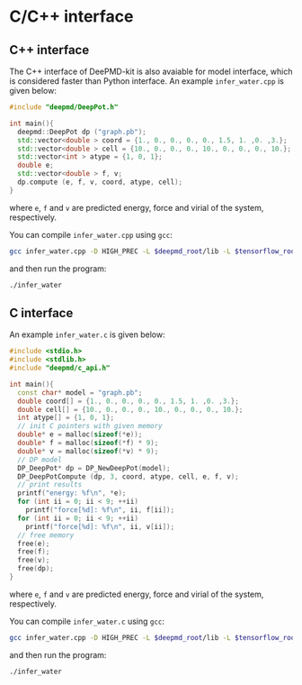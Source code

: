 # C/C++ interface
## C++ interface
The C++ interface of DeePMD-kit is also avaiable for model interface, which is considered faster than Python interface. An example `infer_water.cpp` is given below:
```cpp
#include "deepmd/DeepPot.h"

int main(){
  deepmd::DeepPot dp ("graph.pb");
  std::vector<double > coord = {1., 0., 0., 0., 0., 1.5, 1. ,0. ,3.};
  std::vector<double > cell = {10., 0., 0., 0., 10., 0., 0., 0., 10.};
  std::vector<int > atype = {1, 0, 1};
  double e;
  std::vector<double > f, v;
  dp.compute (e, f, v, coord, atype, cell);
}
```
where `e`, `f` and `v` are predicted energy, force and virial of the system, respectively.

You can compile `infer_water.cpp` using `gcc`:
```sh
gcc infer_water.cpp -D HIGH_PREC -L $deepmd_root/lib -L $tensorflow_root/lib -I $deepmd_root/include -Wl,--no-as-needed -ldeepmd_cc -lstdc++ -ltensorflow_cc -Wl,-rpath=$deepmd_root/lib -Wl,-rpath=$tensorflow_root/lib -o infer_water
```
and then run the program:
```sh
./infer_water
```

## C interface
An example `infer_water.c` is given below:
```cpp
#include <stdio.h>
#include <stdlib.h>
#include "deepmd/c_api.h"

int main(){
  const char* model = "graph.pb";
  double coord[] = {1., 0., 0., 0., 0., 1.5, 1. ,0. ,3.};
  double cell[] = {10., 0., 0., 0., 10., 0., 0., 0., 10.};
  int atype[] = {1, 0, 1};
  // init C pointers with given memory
  double* e = malloc(sizeof(*e));
  double* f = malloc(sizeof(*f) * 9);
  double* v = malloc(sizeof(*v) * 9);
  // DP model
  DP_DeepPot* dp = DP_NewDeepPot(model);
  DP_DeepPotCompute (dp, 3, coord, atype, cell, e, f, v);
  // print results
  printf("energy: %f\n", *e);
  for (int ii = 0; ii < 9; ++ii)
    printf("force[%d]: %f\n", ii, f[ii]);
  for (int ii = 0; ii < 9; ++ii)
    printf("force[%d]: %f\n", ii, v[ii]);
  // free memory
  free(e);
  free(f);
  free(v);
  free(dp);
}
```

where `e`, `f` and `v` are predicted energy, force and virial of the system, respectively.

You can compile `infer_water.c` using `gcc`:
```sh
gcc infer_water.cpp -D HIGH_PREC -L $deepmd_root/lib -L $tensorflow_root/lib -I $deepmd_root/include -Wl,--no-as-needed -ldeepmd_c -Wl,-rpath=$deepmd_root/lib -Wl,-rpath=$tensorflow_root/lib -o infer_water
```
and then run the program:
```sh
./infer_water
```
